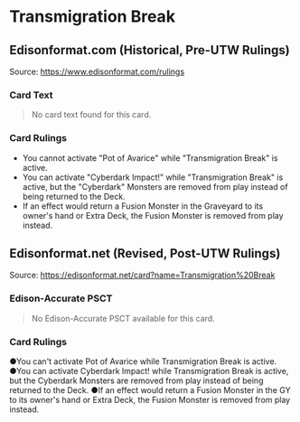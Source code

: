 # Transmigration Break

## Edisonformat.com (Historical, Pre-UTW Rulings)

Source: https://www.edisonformat.com/rulings

### Card Text

> No card text found for this card.

### Card Rulings

*   You cannot activate "Pot of Avarice" while "Transmigration Break" is active.
*   You can activate "Cyberdark Impact!" while "Transmigration Break" is active, but the "Cyberdark" Monsters are removed from play instead of being returned to the Deck.
*   If an effect would return a Fusion Monster in the Graveyard to its owner's hand or Extra Deck, the Fusion Monster is removed from play instead.

## Edisonformat.net (Revised, Post-UTW Rulings)

Source: https://edisonformat.net/card?name=Transmigration%20Break

### Edison-Accurate PSCT

> No Edison-Accurate PSCT available for this card.

### Card Rulings

●You can't activate Pot of Avarice while Transmigration Break is active.
●You can activate Cyberdark Impact! while Transmigration Break is active, but the Cyberdark Monsters are removed from play instead of being returned to the Deck.
●If an effect would return a Fusion Monster in the GY to its owner's hand or Extra Deck, the Fusion Monster is removed from play instead.
            
